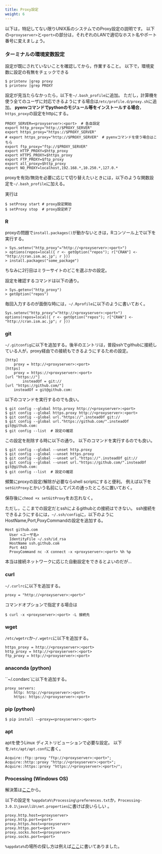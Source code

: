 ```yaml
---
title: Proxy設定
weight: 6
---
```


以下は，特記してない限りUNIX系のシステムでのProxy設定の説明です。
以下の`<proxyserver>`と`<port>`の部分は，それぞれのLANで適切なホスト名やポート番号に変えましょう。


### ターミナルの環境変数設定

設定が既にされていないことを確認してから，作業すること。
以下で，環境変数に設定の有無をチェックできる
```
$ printenv |grep proxy
$ printenv |grep PROXY
```
設定が見当たらなかったら，以下を`~/.bash_profile`に追加。
ただし，計算機を使う全てのユーザに対応できるようにする場合は`/etc/profile.d/proxy.sh`に追加。
**pyenvコマンドでpythonのモジュール等をインストールする場合**，`https_proxy`の設定をhttpにする。
```
PROXY_SERVER=<proxyserver>:<port>  # 各自設定
export http_proxy="http://$PROXY_SERVER"
export https_proxy="https://$PROXY_SERVER"
# export https_proxy="http://$PROXY_SERVER"　# pyenvコマンドを使う場合はこちら
export ftp_proxy="ftp://$PROXY_SERVER"
export HTTP_PROXY=$http_proxy
export HTTPS_PROXY=$https_proxy
export FTP_PROXY=$ftp_proxy
export all_proxy=$http_proxy
export NO_PROXY=localhost,192.168.*,10.250.*,127.0.*
```


proxyを有効/無効を必要に応じて切り替えたいときには，以下のような関数設定を`~/.bash_profile`に加える。
<script src="https://gist.github.com/jnishii/f21948ddc974234869b1743d4cca93ad.js"></script>
実行は
```
$ setProxy start # proxy設定開始
$ setProxy stop  # proxy設定終了
```

### R
proxyの問題で`install.packages()`が動かないときは，Rコンソール上で以下を実行する。
```
> Sys.setenv("http_proxy"="http://<proxyserver>:<port>")
> options(repos=local({ r <- getOption("repos"); r["CRAN"] <- "http://cran.ism.ac.jp"; r }))
> install.packages("some_package")
```
ちなみに2行目はミラーサイトのどこを選ぶかの設定。

設定を確認するコマンドは以下の通り。
```
> Sys.getenv("http_proxy")
> getOption("repos")
```

毎回入力するのが面倒な時には，`~/.Rprofile`に以下のように書いておく。
```
Sys.setenv("http_proxy"="http://<proxyserver>:<port>")
options(repos=local({ r <- getOption("repos"); r["CRAN"] <- "http://cran.ism.ac.jp"; r }))
```

### git
`~/.gitconfig`に以下を追加する。後半のエントリは，普段sshでgithubに接続している人が，proxy経由での接続もできるようにするための設定。
```
[http]
	proxy = http://<proxyserver>:<port>
[https]
	proxy = https://<proxyserver>:<port>
[url "https://"]
        insteadOf = git://
[url "https://github.com/"]
	insteadOf = git@github.com:
```

以下のコマンドを実行するのでも良い。
```
$ git config --global http.proxy http://<proxyserver>:<port>
$ git config --global https.proxy http://<proxyserver>:<port>
$ git config --global url."https://".insteadOf git://
$ git config --global url."https://github.com/".insteadOf git@github.com:
$ git config --list  # 設定の確認
```
この設定を削除する時に以下の通り。
以下のコマンドを実行するのでも良い。
```
$ git config --global --unset http.proxy
$ git config --global --unset https.proxy
$ git config --global --unset url."https://".insteadOf git://
$ git config --global --unset url."https://github.com/".insteadOf git@github.com:
$ git config --list  # 設定の確認
```
頻繁にproxyの設定/解除が必要ならshell scriptにすると便利。
例えば以下を`setGitProxy`とかいう名前にしてパスの通ったところに置いておく。
<script src="https://gist.github.com/jnishii/05104690e6fe901f975705a74a1317ae.js"></script>
保存後に`chmod +x setGitProxy`をお忘れなく。

ただし，ここまでの設定だとsshによるgithubとの接続はできない。
ssh接続をできるようにするには，`~/.ssh/config`に，以下のようにHostName,Port,PoxyCommandの設定を追加する。
```
Host github.com
  User <ユーザ名>
  IdentityFile ~/.ssh/id_rsa
  HostName ssh.github.com
  Port 443
  ProxyCommand nc -X connect -x <proxyserver>:<port> %h %p
```

本当は接続ネットワークに応じた自動設定をできるとよいのだが...

### curl
`~/.curlrc`に以下を追加する。
```
proxy = "http://<proxyserver>:<port>"
```
コマンドオプションで指定する場合は
```
$ curl -x <proxyserver>:<port> -L 接続先

```

### wget
`/etc/wgetrc`か`~/.wgetrc`に以下を追加する。
```
https_proxy = http://<proxyserver>:<port>
http_proxy = http://<proxyserver>:<port>
ftp_proxy = http://<proxyserver>:<port>
```

### anaconda (python)
``~/.condarc`に以下を追加する。
```
proxy_servers:
	http: http://<proxyserver>:<port>
	https: https://<proxyserver>:<port>
```
### pip (python)
```
$ pip install -–proxy=<proxyserver>:<port>
```

### apt
aptを使うLinux ディストリビューションで必要な設定。
以下を`/etc/apt/apt.conf`に書く。
```
Acquire::ftp::proxy "ftp://<proxyserver>:<port>";
Acquire::http::proxy "http://<proxyserver>:<port>";
Acquire::https::proxy "https://<proxyserver>:<port>/";
```

### Processing (Windows OS)
解決策は[ここ](https://forum.processing.org/two/discussion/12578/sketches-not-running)から。

以下の設定を
`%appdata%\Processing\preferences.txt`か，`Processing-3.0.1\java\lib\net.properties`に書けば良いらしい
。
```
proxy.http.host=<proxyserver>
proxy.http.port=<port>
proxy.https.host=<proxyserver>
proxy.https.port=<port>
proxy.socks.host=<proxyserver>
proxy.socks.port=<port>
```
`%appdata%`の場所の探し方は例えば[ここ](http://www.jaskun.com/windows10/win10-appdata/)に書いてありました。
